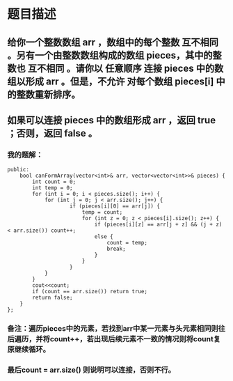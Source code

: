 # 题目描述
## 给你一个整数数组 arr ，数组中的每个整数 互不相同 。另有一个由整数数组构成的数组 pieces，其中的整数也 互不相同 。请你以 任意顺序 连接 pieces 中的数组以形成 arr 。但是，不允许 对每个数组 pieces[i] 中的整数重新排序。
## 如果可以连接 pieces 中的数组形成 arr ，返回 true ；否则，返回 false 。
### 我的题解：
```class Solution {
public:
    bool canFormArray(vector<int>& arr, vector<vector<int>>& pieces) {
        int count = 0;
        int temp = 0;
        for (int i = 0; i < pieces.size(); i++) {
            for (int j = 0; j < arr.size(); j++) {
                    if (pieces[i][0] == arr[j]) {
                        temp = count;
                        for (int z = 0; z < pieces[i].size(); z++) {
                            if (pieces[i][z] == arr[j + z] && (j + z) < arr.size()) count++;
                            else {
                                count = temp;
                                break;
                            }
                        }
                    }
            }
        }
        cout<<count;
        if (count == arr.size()) return true;
        return false;
    }
};
```
### **备注**：遍历pieces中的元素，若找到arr中某一元素与头元素相同则往后遍历，并将count++，若出现后续元素不一致的情况则将count复原继续循环。
### 最后count = arr.size() 则说明可以连接，否则不行。